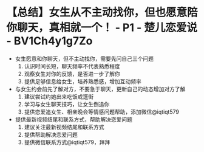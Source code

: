 # 【总结】女生从不主动找你，但也愿意陪你聊天，真相就一个！ - P1 - 楚儿恋爱说 - BV1Ch4y1g7Zo

-   女生愿意和你聊天，但不主动找你，需要先问自己三个问题
    1.  认识时间长短，聊天频率不代表熟悉程度
    2.  观察女生对你的反馈，是否进一步了解你
    3.  提供足够信息给女生，培养熟悉感，增加互动频率
-   与女生约会前先了解对方，不要急于聊天，更新自己的动态增加对方了解
    1.  建议尝试约她出来吃饭或逛街
    2.  学习与女生聊天技巧，让女生倒追你
    3.  提供恋爱追女生、相亲晚会等情感问题帮助，添加微信@iqtiqt579
-   提供最新视频结尾和联系方式，帮助解决恋爱问题
    1.  建议关注最新视频结尾和联系方式
    2.  提供帮助解决恋爱问题
    3.  提供微信联系方式@iqtiqt579，拜拜